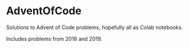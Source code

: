 # AdventOfCode
Solutions to Advent of Code problems, hopefully all as Colab notebooks.

Includes problems from 2018 and 2019.
